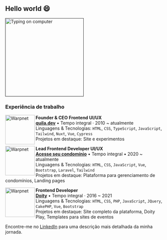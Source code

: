 ## Hello world 😄


[<img width="250px" alt="Typing on computer" src="https://github.com/anilsonlopes/anilsonlopes/assets/89232048/e29ede5d-f1c5-47b2-961c-9671ec0fb081" />]()


### Experiência de trabalho

[<img align="left" height="94px" width="94px" alt="Warpnet" src="https://github.com/anilsonlopes/anilsonlopes/assets/89232048/b344c26d-5774-4ecc-b331-256d5ffbc393"/>](https://www.spacex.com/)

**Founder & CEO Frontend UI/UX** \
[**quila.dev**](https://www.linkedin.com/company/quila-dev) • Tempo integral · 2010 ~ atualmente \
Linguagens & Tecnologias: `HTML`, `CSS`, `TypeScript`, `JavaScript`, `Tailwind`, `Nuxt`, `Vue`, `Cypress` \
Projetos em destaque: Site e experimentos
<br/>

[<img align="left" height="94px" width="94px" alt="Warpnet" src="https://github.com/anilsonlopes/anilsonlopes/assets/89232048/83c6cdcf-b70b-487b-9272-332e2b439574"/>](https://acesseseucondominio.com.br/)

**Lead Frontend Developer UI/UX** \
[**Acesse seu condomínio**](https://www.linkedin.com/company/79818742/) • Tempo integral • 2020 ~ atualmente \
Linguagens & Tecnologias: `HTML`, `CSS`, `JavaScript`, `Vue`, `Bootstrap`, `Laravel`, `Tailwind` \
Projetos em destaque: Plataforma para gerenciamento de condomínios, Landing pages
<br/>

[<img align="left" height="94px" width="94px" alt="Warpnet" src="https://github.com/anilsonlopes/anilsonlopes/assets/89232048/f2538e80-d8ac-4d3a-9268-64f31311dc1d"/>](https://doity.com.br/)

**Frontend Developer** \
[**Doity**](https://www.linkedin.com/company/3287179/) • Tempo integral · 2016 ~ 2021 \
Linguagens & Tecnologias: `HTML`, `CSS`, `PHP`, `JavaScript`, `JQuery`, `CakePHP`, `Vue`, `Bootstrap` \
Projetos em destaque: Site completo da plataforma, Doity Play, Templates para sites de eventos
<br/>

Encontre-me no [LinkedIn](https://www.linkedin.com/in/anilsonlopes/) para uma descrição mais detalhada da minha jornada.
